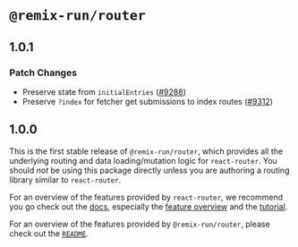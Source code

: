 # `@remix-run/router`

## 1.0.1

### Patch Changes

- Preserve state from `initialEntries` ([#9288](https://github.com/remix-run/react-router/pull/9288))
- Preserve `?index` for fetcher get submissions to index routes ([#9312](https://github.com/remix-run/react-router/pull/9312))

## 1.0.0

This is the first stable release of `@remix-run/router`, which provides all the underlying routing and data loading/mutation logic for `react-router`. You should _not_ be using this package directly unless you are authoring a routing library similar to `react-router`.

For an overview of the features provided by `react-router`, we recommend you go check out the [docs][rr-docs], especially the [feature overview][rr-feature-overview] and the [tutorial][rr-tutorial].

For an overview of the features provided by `@remix-run/router`, please check out the [`README`][remix-router-readme].

[rr-docs]: https://reactrouter.com/
[rr-feature-overview]: https://reactrouter.com/en/v6.4.0/start/overview
[rr-tutorial]: https://reactrouter.com/en/v6.4.0/start/tutorial
[remix-router-readme]: https://github.com/remix-run/react-router/blob/main/packages/router/README.md
